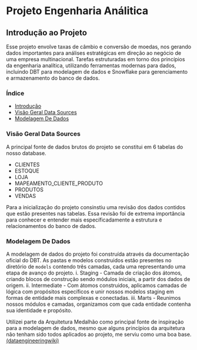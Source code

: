 # Projeto Engenharia Análitica

## Introdução ao Projeto

Esse projeto envolve taxas de câmbio e conversão de moedas, nos gerando dados importantes para análises estratégicas em direção ao negócio de uma empresa multinacional. Tarefas estruturadas em torno dos princípios da engenharia analítica, utilizando ferramentas modernas para dados, incluindo DBT para modelagem de dados e Snowflake para gerenciamento e armazenamento do banco de dados.

### Índice

- [Introdução](#introdução-ao-projeto)
- [Visão Geral Data Sources](#visão-geral-data-sources)
- [Modelagem De Dados](#modelagem-de-dados)


### Visão Geral Data Sources

A principal fonte de dados brutos do projeto se constitui em 6 tabelas do nosso database.

* CLIENTES
* ESTOQUE
* LOJA
* MAPEAMENTO_CLIENTE_PRODUTO
* PRODUTOS
* VENDAS

Para a inicialização do projeto consinstiu uma revisão dos dados contidos que estão presentes nas tabelas. Essa revisão foi de extrema importância para conhecer e entender mais específicadamente a estrutura e relacionamentos do banco de dados.


### Modelagem De Dados

A modelagem de dados do projeto foi construída através da documentação oficial do DBT. As pastas e modelos construidos estão presentes no diretório de ```models``` contendo três camadas, cada uma representando uma etapa de avanço do projeto. i. Staging - Camada de criação dos átomos, criando blocos de construção sendo módulos iniciais, a partir dos dados de origem. ii. Intermediate - Com átomos construidos, aplicamos camadas de lógica com propósitos específicos e unir nossos modelos staging em formas de entidade mais complexas e conectadas. iii. Marts - Reunimos nossos módulos e camadas, organizamos com que cada entidade contenha sua identidade e propósito.

Utilizei parte da Arquitetura Medalhão como principal fonte de inspiração para a modelagem de dados, mesmo que alguns princípios da arquitetura não tenham sido todos aplicados ao projeto, me serviu como uma boa base. [
(dataengineeringwiki)]("https://dataengineering.wiki/Concepts/Data+Architecture/Medallion+Architecture")
